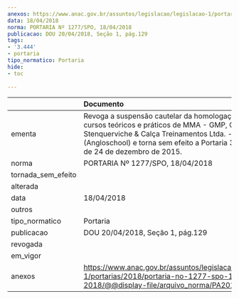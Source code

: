 ```yaml
---
anexos: https://www.anac.gov.br/assuntos/legislacao/legislacao-1/portarias/2018/portaria-no-1277-spo-18-04-2018/@@display-file/arquivo_norma/PA2018-1277.pdf
data: 18/04/2018
norma: PORTARIA Nº 1277/SPO, 18/04/2018
publicacao: DOU 20/04/2018, Seção 1, pág.129
tags:
- '3.444'
- portaria
tipo_normatico: Portaria
hide: 
- toc 
 
---
```


|                    | Documento                                                                                                                                                                                                                             |
|:-------------------|:--------------------------------------------------------------------------------------------------------------------------------------------------------------------------------------------------------------------------------------|
| ementa             | Revoga a suspensão cautelar da homologação dos cursos teóricos e práticos de MMA - GMP, CEL e AVI da Stenquerviche & Calça Treinamentos Ltda. - ME, (Angloschool) e torna sem efeito a Portaria 3.444/SPO, de 24 de dezembro de 2015. |
| norma              | PORTARIA Nº 1277/SPO, 18/04/2018                                                                                                                                                                                                      |
| tornada_sem_efeito |                                                                                                                                                                                                                                       |
| alterada           |                                                                                                                                                                                                                                       |
| data               | 18/04/2018                                                                                                                                                                                                                            |
| outros             |                                                                                                                                                                                                                                       |
| tipo_normatico     | Portaria                                                                                                                                                                                                                              |
| publicacao         | DOU 20/04/2018, Seção 1, pág.129                                                                                                                                                                                                      |
| revogada           |                                                                                                                                                                                                                                       |
| em_vigor           |                                                                                                                                                                                                                                       |
| anexos             | https://www.anac.gov.br/assuntos/legislacao/legislacao-1/portarias/2018/portaria-no-1277-spo-18-04-2018/@@display-file/arquivo_norma/PA2018-1277.pdf                                                                                  |